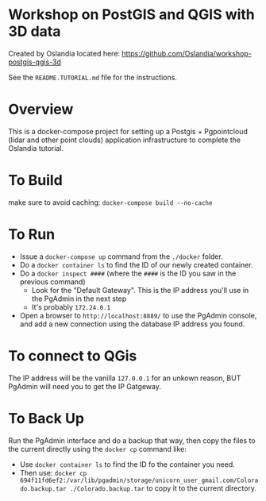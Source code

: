# Workshop on PostGIS and QGIS with 3D data

Created by Oslandia located here: https://github.com/Oslandia/workshop-postgis-qgis-3d

See the `README.TUTORIAL.md` file for the instructions.

# Overview

This is a docker-compose project for setting up a Postgis + Pgpointcloud (lidar and other point clouds) application infrastructure to complete the Oslandia tutorial.

# To Build
make sure to avoid caching: `docker-compose build --no-cache`
# To Run

- Issue a `docker-compose up` command from the `./docker` folder.
- Do a `docker container ls` to find the ID of our newly created container.
- Do a `docker inspect ####` (where the `####` is the ID you saw in the previous command)
  - Look for the "Default Gateway". This is the IP address you'll use in the PgAdmin in the next step
  - It's probably `172.24.0.1`
- Open a browser to `http://localhost:8889/` to use the PgAdmin console, and add a new connection using the database IP address you found.

# To connect to QGis 

The IP address will be the vanilla `127.0.0.1` for an unkown reason, BUT PgAdmin will need you to get the IP Gatgeway. 

# To Back Up
Run the PgAdmin interface and do a backup that way, then copy the files to the current directly using the `docker cp` command like:
- Use `docker container ls` to find the ID fo the container you need.
- Then use: `docker cp 694f11fd6ef2:/var/lib/pgadmin/storage/unicorn_user_gmail.com/Colorado.backup.tar ./Colorado.backup.tar` to copy it to the current directory.